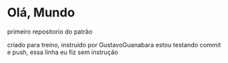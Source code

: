 # Olá, Mundo
 primeiro repositorio do patrão

 criado para treino, instruido por GustavoGuanabara
 estou testando commit e push, essa linha eu fiz sem instrução
